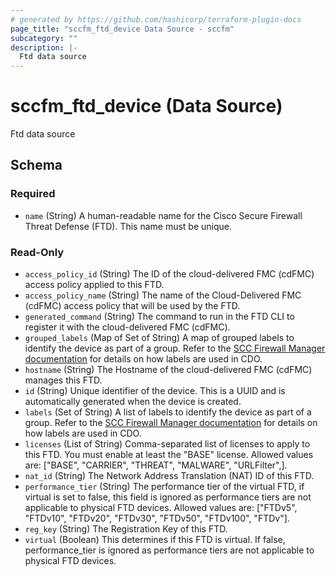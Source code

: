 ```yaml
---
# generated by https://github.com/hashicorp/terraform-plugin-docs
page_title: "sccfm_ftd_device Data Source - sccfm"
subcategory: ""
description: |-
  Ftd data source
---
```


# sccfm_ftd_device (Data Source)

Ftd data source



<!-- schema generated by tfplugindocs -->
## Schema

### Required

- `name` (String) A human-readable name for the Cisco Secure Firewall Threat Defense (FTD). This name must be unique.

### Read-Only

- `access_policy_id` (String) The ID of the cloud-delivered FMC (cdFMC) access policy applied to this FTD.
- `access_policy_name` (String) The name of the Cloud-Delivered FMC (cdFMC) access policy that will be used by the FTD.
- `generated_command` (String) The command to run in the FTD CLI to register it with the cloud-delivered FMC (cdFMC).
- `grouped_labels` (Map of Set of String) A map of grouped labels to identify the device as part of a group. Refer to the [SCC Firewall Manager documentation](https://docs.manage.security.cisco.com/t-applying-labels-to-devices-and-objects.html#!c-labels-and-filtering.html) for details on how labels are used in CDO.
- `hostname` (String) The Hostname of the cloud-delivered FMC (cdFMC) manages this FTD.
- `id` (String) Unique identifier of the device. This is a UUID and is automatically generated when the device is created.
- `labels` (Set of String) A list of labels to identify the device as part of a group. Refer to the [SCC Firewall Manager documentation](https://docs.manage.security.cisco.com/t-applying-labels-to-devices-and-objects.html#!c-labels-and-filtering.html) for details on how labels are used in CDO.
- `licenses` (List of String) Comma-separated list of licenses to apply to this FTD. You must enable at least the "BASE" license. Allowed values are: ["BASE", "CARRIER", "THREAT", "MALWARE", "URLFilter",].
- `nat_id` (String) The Network Address Translation (NAT) ID of this FTD.
- `performance_tier` (String) The performance tier of the virtual FTD, if virtual is set to false, this field is ignored as performance tiers are not applicable to physical FTD devices. Allowed values are: ["FTDv5", "FTDv10", "FTDv20", "FTDv30", "FTDv50", "FTDv100", "FTDv"].
- `reg_key` (String) The Registration Key of this FTD.
- `virtual` (Boolean) This determines if this FTD is virtual. If false, performance_tier is ignored as performance tiers are not applicable to physical FTD devices.
